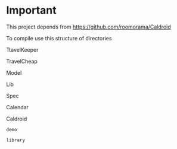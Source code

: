 Important
=========

This project depends from https://github.com/roomorama/Caldroid

To compile use this structure of directories

TtavelKeeper

  TravelCheap
  
  Model
  
  Lib
  
  Spec
  
Calendar

  Caldroid
  
    demo
    
    library
    
    
